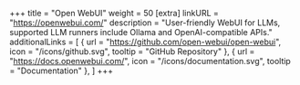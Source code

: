 +++
title = "Open WebUI"
weight = 50
[extra]
linkURL = "https://openwebui.com/"
description = "User-friendly WebUI for LLMs, supported LLM runners include Ollama and OpenAI-compatible APIs."
additionalLinks = [
  { url = "https://github.com/open-webui/open-webui", icon = "/icons/github.svg", tooltip = "GitHub Repository" },
  { url = "https://docs.openwebui.com/", icon = "/icons/documentation.svg", tooltip = "Documentation" },
]
+++
